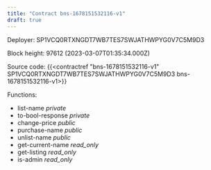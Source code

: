 ```yaml
---
title: "Contract bns-1678151532116-v1"
draft: true
---
```

Deployer: SP1VCQ0RTXNGDT7WB7TES7SWJATHWPYG0V7C5M9D3


 



Block height: 97612 (2023-03-07T01:35:34.000Z)

Source code: {{<contractref "bns-1678151532116-v1" SP1VCQ0RTXNGDT7WB7TES7SWJATHWPYG0V7C5M9D3 bns-1678151532116-v1>}}

Functions:

* list-name _private_
* to-bool-response _private_
* change-price _public_
* purchase-name _public_
* unlist-name _public_
* get-current-name _read_only_
* get-listing _read_only_
* is-admin _read_only_
